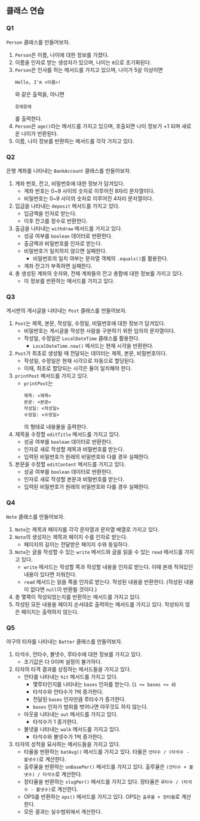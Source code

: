 ## 클래스 연습

### Q1

`Person` 클래스를 만들어보자.

1. `Person`은 이름, 나이에 대한 정보를 가졌다.
2. 이름을 인자로 받는 생성자가 있으며, 나이는 `0`으로 초기화된다.
3. `Person`은 인사를 하는 메서드를 가지고 있으며,
   나이가 5살 이상이면
   ```
   Hello, I'm <이름>!
   ```
   와 같은 출력을, 아니면
   ```
   응애응애
   ```
   를 출력한다.
4. `Person`은 `age()`라는 메서드를 가지고 있으며, 호출되면 나이 정보가 +1 되며 새로운 나이가 반환된다.
5. 이름, 나이 정보를 반환하는 메서드를 각각 가지고 있다.

### Q2

은행 계좌를 나타내는 `BankAccount` 클래스를 만들어보자.

1. 계좌 번호, 잔고, 비밀번호에 대한 정보가 담겨있다.
   - 계좌 번호는 0~9 사이의 숫자로 이루어진 8자리 문자열이다.
   - 비밀번호는 0~9 사이의 숫자로 이루어진 4자리 문자열이다.
2. 입금을 나타내는 `deposit` 메서드를 가지고 있다.
   - 입금액을 인자로 받는다.
   - 이후 잔고를 정수로 반환한다.
3. 출금을 나타내는 `withdraw` 메서드를 가지고 있다.
   - 성공 여부를 `boolean` 데이터로 반환한다.
   - 출금액과 비밀번호를 인자로 받는다.
   - 비밀번호가 일치하지 않으면 실패한다.
     - 비밀번호의 일치 여부는 문자열 객체의 `.equals()`를 활용한다.
   - 계좌 잔고가 부족하면 실패한다.
4. 총 생성된 계좌의 숫자와, 전체 계좌들의 잔고 총합에 대한 정보를 가지고 있다.
   - 이 정보를 반환하는 메서드를 가지고 있다.

### Q3

게시판의 게시글을 나타내는 `Post` 클래스를 만들어보자.

1. `Post`는 제목, 본문, 작성일, 수정일, 비밀번호에 대한 정보가 담겨있다.
   - 비밀번호는 게시글을 작성한 사람을 구분하기 위한 임의의 문자열이다.
   - 작성일, 수정일은 `LocalDateTime` 클래스를 활용한다.
     - `LocalDateTime.now()` 메서드는 현재 시각을 반환한다.
2. `Post`가 최초로 생성될 때 전달되는 데이터는 제목, 본문, 비밀번호이다.
   - 작성일, 수정일은 현재 시각으로 자동으로 할당된다.
   - 이때, 최초로 할당되는 시각은 둘이 일치해야 한다.
3. `printPost` 메서드를 가지고 있다.
   - `printPost`는
     ```
     제목: <제목>
     본문: <본문>
     작성일: <작성일>
     수정일: <수정일>
     ```
     의 형태로 내용물을 출력한다.
4. 제목을 수정할 `editTitle` 메서드를 가지고 있다.
   - 성공 여부를 `boolean` 데이터로 반환한다.   
   - 인자로 새로 작성할 제목과 비밀번호를 받는다.
   - 입력된 비밀번호가 원래의 비밀번호와 다를 경우 실패한다.
5. 본문을 수정할 `editContent` 메서드를 가지고 있다.
   - 성공 여부를 `boolean` 데이터로 반환한다.
   - 인자로 새로 작성할 본문과 비밀번호를 받는다.
   - 입력된 비밀번호가 원래의 비밀번호와 다를 경우 실패한다.

### Q4

`Note` 클래스를 만들어보자.

1. `Note`는 제목과 페이지를 각각 문자열과 문자열 배열로 가지고 있다.
2. `Note`의 생성자는 제목과 페이지 수를 인자로 받는다.
   - 페이지의 길이는 전달받은 페이지 수와 동일하다.
3. `Note`는 글을 작성할 수 있는 `write` 메서드와 글을 읽을 수 있는 `read` 메서드를 가지고 있다.
   - `write` 메서드는 작성할 쪽과 작성할 내용을 인자로 받는다. 이때 본래 적혀있던 내용이 있다면 지워진다.
   - `read` 메서드는 읽을 쪽을 인자로 받는다. 작성된 내용을 반환한다. (작성된 내용이 없다면 `null`이 반환될 것이다.)
4. 총 몇쪽이 작성되었는지를 반환하는 메서드를 가지고 있다.
5. 작성된 모든 내용을 페이지 순서대로 출력하는 메서드를 가지고 있다. 작성되지 않은 페이지는 출력하지 않는다.

### Q5

야구의 타자를 나타내는 `Batter` 클래스를 만들어보자.

1. 타석수, 안타수, 볼넷수, 루타수에 대한 정보를 가지고 있다.
   - 초기값은 다 0이며 설정이 불가하다.
2. 타자의 타격 결과를 상징하는 메서드들을 가지고 있다.
   - 안타를 나타내는 `hit` 메서드를 가지고 있다.
     - 몇루타인지를 나타내는 `bases` 인자를 받는다. (`1 <= bases <= 4`)
     - 타석수와 안타수가 1씩 증가한다.
     - 전달된 `bases` 인자만큼 루타수가 증가한다.
     - `bases` 인자가 범위를 벗어나면 아무것도 하지 않는다.
   - 아웃을 나타내는 `out` 메서드를 가지고 있다.
     - 타석수가 1 증가한다.
   - 볼넷을 나타내는 `walk` 메서드를 가지고 있다.
     - 타석수와 볼넷수가 1씩 증가한다.
3. 타자의 성적을 묘사하는 메서드들을 가지고 있다.
   - 타율을 반환하는 `batAvg()` 메서드를 가지고 있다. 타율은 `안타수 / (타석수 - 볼넷수)`로 계산한다.
   - 출루율을 반환하는 `onBasePer()` 메서드를 가지고 있다. 출루율은 `(안타수 + 볼넷수) / 타석수`로 계산한다.
   - 장타율을 반환하는 `slugPer()` 메서드를 가지고 있다. 장타율은 `루타수 / (타석수 - 볼넷수)`로 계산한다.
   - OPS를 반환하는 `ops()` 메서드를 가지고 있다. OPS는 `출루율 + 장타율`로 계산한다.
   - 모든 결과는 실수범위에서 계산한다.

